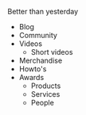 Better than yesterday
* Blog
* Community
* Videos
  * Short videos
* Merchandise
* Howto's
* Awards
  * Products
  * Services
  * People
